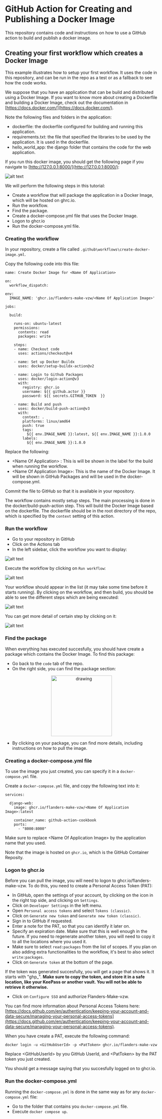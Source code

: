 # GitHub Action for Creating and Publishing a Docker Image

This repository contains code and instructions on how to use a GitHub action to build and publish a docker image.


## Creating your first workflow which creates a Docker Image

This example illustrates how to setup your first workflow. It uses the code in this repository, and can be run in the repo as a test or as a fallback to see how the code works.

We suppose that you have an application that can be build and distributed using a Docker Image. If you want to know more about creating a Dockerfile and building a Docker Image, check out the documentation in [https://docs.docker.com/](https://docs.docker.com/).

Note the following files and folders in the application:

* dockerfile: the dockerfile configured for building and running this application. 
* requirements.txt: the file that specified the libraries to be used by the application. It is used in the dockerfile.
* hello_world_app: the django folder that contains the code for the web application.

If you run this docker image, you should get the following page if you navigate to [http://127.0.0.1:8000/](http://127.0.0.1:8000/): 

![alt text](images/image.png)



We will perform the following steps in this tutorial:

* Create a workflow that will package the application in a Docker Image, which will be hosted on ghrc.io.
* Run the workflow.
* Find the package.
* Create a docker-compose.yml file that uses the Docker Image.
* Logon to ghcr.io
* Run the docker-compose.yml file.


### Creating the workflow

In your repository, create a file called `.github\workflows\create-docker-image.yml`.

Copy the following code into this file:

```
name: Create Docker Image for <Name Of Application>

on: 
  workflow_dispatch:
  
env:
  IMAGE_NAME: 'ghcr.io/flanders-make-vzw/<Name Of Application Image>'

jobs:

  build:

    runs-on: ubuntu-latest
    permissions:
      contents: read
      packages: write

    steps:
    - name: Checkout code
      uses: actions/checkout@v4
      
    - name: Set up Docker Buildx
      uses: docker/setup-buildx-action@v2

    - name: Login to Github Packages
      uses: docker/login-action@v3
      with:
        registry: ghcr.io
        username: ${{ github.actor }}
        password: ${{ secrets.GITHUB_TOKEN  }}
      
    - name: Build and push
      uses: docker/build-push-action@v3
      with:
        context: .
        platforms: linux/amd64
        push: true
        tags:
          ${{ env.IMAGE_NAME }}:latest, ${{ env.IMAGE_NAME }}:1.0.0
        labels:
          ${{ env.IMAGE_NAME }}:1.0.0
```

Replace the following:

* \<Name Of Application> : This is will be shown in the label for the build when running the workflow.
* \<Name Of Application Image>: This is the name of the Docker Image. It will be shown in GitHub Packages and will be used in the docker-compose.yml.

Commit the file to GitHub so that it is available in your repository.

The workflow contains mostly setup steps. The main processing is done in the docker/build-push-action step. This will build the Docker Image based on the dockerfile. The dockerfile should be in the root directory of the repo, which is specified by the ```context``` setting of this action.

### Run the workflow

* Go to your repository in GitHub
* Click on the Actions tab
* In the left sidebar, click the workflow you want to display:

![alt text](images/image-1.png)


Execute the workflow by clicking on ```Run workflow```:

![alt text](images/image-2.png)

Your workflow should appear in the list (it may take some time before it starts running). By clicking on the workflow, and then build, you should be able to see the different steps which are being executed:

![alt text](images/image-3.png)

You can get more detail of certain step by clicking on it: 

![alt text](images/image-4.png)

### Find the package

When everything has executed succesfully, you should have create a package which contains the Docker Image. To find this package:

* Go back to the `code` tab of the repo.
* On the right side, you can find the package section:

<p align="center">
<img src="images/image-5.png" alt="drawing" width="200"/>
</p>

* By clicking on your package, you can find more details, including instructions on how to pull the image. 

### Creating a docker-compose.yml file

To use the image you just created, you can specify it in a `docker-compose.yml` file.

Create a `docker-compose.yml` file, and copy the following text into it:

```
services:

  django-web:
    image: ghcr.io/flanders-make-vzw/<Name Of Application Image>:latest

    container_name: github-action-cookbook
    ports:
      - "8000:8000"

```

Make sure to replace \<Name Of Application Image> by the application name that you used.

Note that the image is hosted on `ghcr.io`, which is the GitHub Container Reposity.

### Logon to ghcr.io

Before you can pull the image, you will need to logon to ghcr.io/flanders-make-vzw. To do this, you need to create a Personal Access Token (PAT):

* In GitHub, open the settings of your account, by clicking on the icon in the right top side, and clicking on `Settings`.
* Click on `Developer Settings` in the left menu.
* Open `Personal access tokens` and select `Tokens (classic)`.
* Click on `Generate new token` and `Generate new token (classic)`.
* Sign in to GitHub if requested.
* Enter a note for the PAT, so that you can identify it later on.
* Specify an expiration date. Make sure that this is well enough in the future. If you need to regenerate another token, you will need to copy it to all the locations where you used it.
* Make sure to select `read:packages` from the list of scopes. If you plan on also adding extra functionalities to the workflow, it's best to also select `write:packages`.
* Click on `Generate token` at the bottom of the page.

If the token was generated succesfully, you will get a page that shows it. It starts with "ghp_". **Make sure to copy the token, and store it in a safe location, like your KeePass or another vault. You will not be able to retrieve it otherwise.**

* Click on `Configure SSO` and authorize Flanders-Make-vzw.


You can find more information about Personal Access Tokens here: [https://docs.github.com/en/authentication/keeping-your-account-and-data-secure/managing-your-personal-access-tokens](https://docs.github.com/en/authentication/keeping-your-account-and-data-secure/managing-your-personal-access-tokens).


When you have create a PAT, execute the following command:

```docker login -u <GitHubUserId> -p <PatToken> ghcr.io/flanders-make-vzw```

Replace \<GitHubUserId> by you GitHub UserId, and \<PatToken> by the PAT token you just created.

You should get a message saying that you succesfully logged on to ghcr.io. 


### Run the docker-compose.yml

Running the `docker-compose.yml` is done in the same way as for any `docker-compose.yml` file:

* Go to the folder that contains you `docker-compose.yml` file.
* Execute `docker compose up`.


